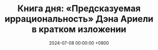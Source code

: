---
title: "Книга дня: «Предсказуемая иррациональность» Дэна Ариели в кратком изложении"
description: >-
  🧠 Провокационное исследование человеческих решений и того, почему мы часто поступаем нелогично — но предсказуемо. Хотите понять, как мы принимаем решения? Книга Дэна Ариели "Предсказуемая иррациональность" раскрывает скрытые силы, влияющие на наш выбор. Узнайте больше!
date: 2024-07-08 00:00:00 +0800
categories: [Мышление, Конспекты-книг]
tags:
  [
    предсказуемая-иррациональность,
    дэн-ариели,
    поведенческая-экономика,
    принятие-решений,
    психология,
    потребительское-поведение,
    когнитивные-искажения,
    маркетинг,
    экономика,
    иррациональность,
    психология-потребителя,
    влияние-на-выбор,
    ценообразование,
    архитектура-выбора,
    социальные-факторы,
    психология-маркетинга,
    поведенческие-стратегии,
    принятие-решений,
    человеческие-решения,
    рациональность,
    эксперименты-психология
  ]
image: 
alt: Книга Предсказуемая иррациональность Дэна Ариели
fallback:
  - 
  - 
---